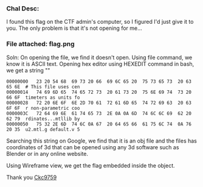 ### Chal Desc:  
I found this flag on the CTF admin's computer, so I figured I'd just give it to you. The only problem is that it's not opening for me...

### File attached: flag.png

Soln: On opening the file, we find it doesn't open. Using file command, we know it is ASCII text.
Opening hex editor using HEXEDIT command in bash, we get a string ""

```hex
00000000   23 20 54 68  69 73 20 66  69 6C 65 20  75 73 65 73  20 63 65 6E  # This file uses cen
00000014   74 69 6D 65  74 65 72 73  20 61 73 20  75 6E 69 74  73 20 66 6F  timeters as units fo
00000028   72 20 6E 6F  6E 2D 70 61  72 61 6D 65  74 72 69 63  20 63 6F 6F  r non-parametric coo
0000003C   72 64 69 6E  61 74 65 73  2E 0A 0A 6D  74 6C 6C 69  62 20 62 79  rdinates...mtllib by
00000050   75 32 2E 6D  74 6C 0A 67  20 64 65 66  61 75 6C 74  0A 76 20 35  u2.mtl.g default.v 5
```

Searching this string on Google, we find that it is an obj file and the files has coordinates of 3d that can be opened using any 3d software such as Blender or in any online website.

Using Wireframe view, we get the flag embedded inside the object.

Thank you
[Ckc9759](https://github.com/ckc1404)
